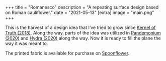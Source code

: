 +++
title = "Romanesco"
description = "A repeating surface design based on Roman cauliflower."
date = "2021-05-13"
[extra]
image = "main.png"
+++

This is the harvest of a design idea that I’ve tried to grow since
[Kernel of Truth (2018)](@/artwork/patterns/2018-totuuden-siemen/index.md).
Along the way, parts of the idea was utilized in
[Pandemonium (2020)](@/design/2020-pandemonium/index.md)
and
[Hydra (2020)](@/design/2020-hydra/index.md)
along the way.
Now it is ready to fill the plane the way it was meant to.

The printed fabric is available for purchase on [Spoonflower](https://www.spoonflower.com/designs/11781503-romanesco-by-moellikkae).
